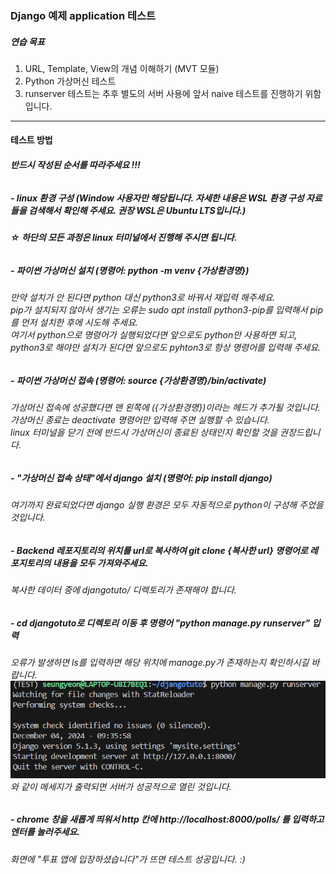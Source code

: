 ### Django 예제 application 테스트

##### 연습 목표
1. URL, Template, View의 개념 이해하기 (MVT 모듈)
2. Python 가상머신 테스트
3. runserver 테스트는 추후 별도의 서버 사용에 앞서 naive 테스트를 진행하기 위함입니다.
---
#### 테스트 방법
###### **반드시 작성된 순서를 따라주세요 !!!**
##### - linux 환경 구성 (Window 사용자만 해당됩니다. 자세한 내용은 WSL 환경 구성 자료들을 검색해서 확인해 주세요. 권장 WSL은 Ubuntu LTS입니다.) 

###### **☆ 하단의 모든 과정은 linux 터미널에서 진행해 주시면 됩니다.**
##### - 파이썬 가상머신 설치 (명령어: python -m venv {가상환경명})
###### 만약 설치가 안 된다면 python 대신 python3로 바꿔서 재입력 해주세요.</br>pip가 설치되지 않아서 생기는 오류는 sudo apt install python3-pip를 입력해서 pip를 먼저 설치한 후에 시도해 주세요. </br>*여기서 python으로 명령어가 실행되었다면 앞으로도 python만 사용하면 되고, python3로 해야만 설치가 된다면 앞으로도 pyhton3로 항상 명령어를 입력해 주세요.*
##### - 파이썬 가상머신 접속 (명령어: source {가상환경명}/bin/activate) 
###### 가상머신 접속에 성공했다면 맨 왼쪽에 ({가상환경명})이라는 헤드가 추가될 것입니다. </br>가상머신 종료는 deactivate 명령어만 입력해 주면 실행할 수 있습니다. </br>linux 터미널을 닫기 전에 반드시 가상머신이 종료된 상태인지 확인할 것을 권장드립니다.
##### - "가상머신 접속 상태"에서 django 설치 (명령어: pip install django) 
###### 여기까지 완료되었다면 django 실행 환경은 모두 자동적으로 python이 구성해 주었을 것입니다. 
##### - Backend 레포지토리의 위치를 url로 복사하여 git clone {복사한 url} 명령어로 레포지토리의 내용을 모두 가져와주세요. 
###### 복사한 데이터 중에 djangotuto/ 디렉토리가 존재해야 합니다.
##### - cd djangotuto로 디렉토리 이동 후 명령어 "python manage.py runserver" 입력 
###### *오류가 발생하면 ls를 입력하면 해당 위치에 manage.py가 존재하는지 확인하시길 바랍니다.* </br>![capture](./image.png)와 같이 메세지가 출력되면 서버가 성공적으로 열린 것입니다.
##### - chrome 창을 새롭게 띄워서 http 칸에 http://localhost:8000/polls/ 를 입력하고 엔터를 눌러주세요. 
###### 화면에 "투표 앱에 입장하셨습니다"가 뜨면 테스트 성공입니다. :)
